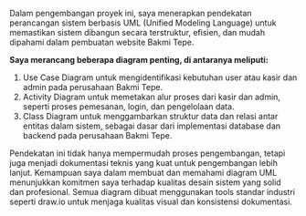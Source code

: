Dalam pengembangan proyek ini, saya menerapkan pendekatan perancangan sistem berbasis UML (Unified Modeling Language) untuk memastikan sistem dibangun secara terstruktur, efisien, dan mudah dipahami dalam pembuatan website Bakmi Tepe.

**Saya merancang beberapa diagram penting, di antaranya meliputi:**

1. Use Case Diagram untuk mengidentifikasi kebutuhan user atau kasir dan admin pada perusahaan Bakmi Tepe.
2. Activity Diagram untuk memetakan alur proses dari kasir dan admin, seperti proses pemesanan, login, dan pengelolaan data.
3. Class Diagram untuk menggambarkan struktur data dan relasi antar entitas dalam sistem, sebagai dasar dari implementasi database dan backend pada perusahaan Bakmi Tepe.

Pendekatan ini tidak hanya mempermudah proses pengembangan, tetapi juga menjadi dokumentasi teknis yang kuat untuk pengembangan lebih lanjut.
Kemampuan saya dalam membuat dan memahami diagram UML menunjukkan komitmen saya terhadap kualitas desain sistem yang solid dan profesional.
Semua diagram dibuat menggunakan tools standar industri seperti draw.io untuk menjaga kualitas visual dan konsistensi dokumentasi.
